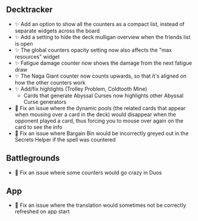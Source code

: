 ## Decktracker

-   ✨ Add an option to show all the counters as a compact list, instead of separate widgets across the board
-   ✨ Add a setting to hide the deck mulligan overview when the friends list is open
-   ✨ The global counters opacity setting now also affects the "max resources" widget
-   ✨ Fatigue damage counter now shows the damage from the next fatigue draw
-   ✨ The Naga Giant counter now counts upwards, so that it's aligned on how the other counters work
-   ✨ Add/fix highlights (Trolley Problem, Coldtooth Mine)
    -   Cards that generate Abyssal Curses now highlights other Abyssal Curse generators
-   🐞 Fix an issue where the dynamic pools (the related cards that appear when mousing over a card in the deck) would disappear when the opponent played a card, thus forcing you to mouse over again on the card to see the info
-   🐞 Fix an issue where Bargain Bin would be incorrectly greyed out in the Secrets Helper if the spell was countered

## Battlegrounds

-   🐞 Fix an issue where some counters would go crazy in Duos

## App

-   🐞 Fix an issue where the translation would sometimes not be correctly refreshed on app start
